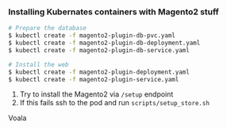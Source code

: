 ### Installing Kubernates containers with Magento2 stuff ###

```bash
# Prepare the database
$ kubectl create -f magento2-plugin-db-pvc.yaml
$ kubectl create -f magento2-plugin-db-deployment.yaml
$ kubectl create -f magento2-plugin-db-service.yaml

# Install the web
$ kubectl create -f magento2-plugin-deployment.yaml
$ kubectl create -f magento2-plugin-service.yaml
```

1) Try to install the Magento2 via `/setup` endpoint
2) If this fails ssh to the pod and run `scripts/setup_store.sh`

Voala
